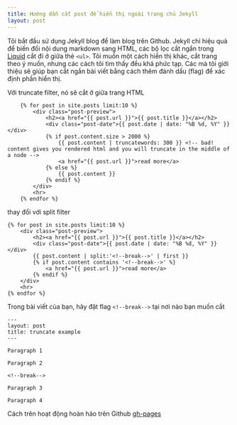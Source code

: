 ```yaml
---
title: Hướng dẫn cắt post để hiển thị ngoài trang chủ Jekyll
layout: post
--- 
```


Tôi bắt đầu sử dụng Jekyll blog để làm blog trên Github. Jekyll chỉ hiệu quả để biến đổi nội dung markdown sang HTML, các bộ lọc cắt ngắn trong [Liquid](https://github.com/Shopify/liquid) cắt đi ở giữa thẻ `<ul>`. Tôi muốn một cách hiển thị khác, cắt trang theo ý muốn, nhưng các cách tôi tìm thấy đều khá phức tạp. Các mà tôi giới thiệu sẽ giúp bạn cắt ngắn bài viết bằng cách thêm đánh dấu (flag) để xác định phần hiển thị.

<!--break-->

Với truncate filter, nó sẽ cắt ở giữa trang HTML

```jade
	{% for post in site.posts limit:10 %}
		<div class="post-preview">
			<h2><a href="{{ post.url }}">{{ post.title }}</a></h2>
			<div class="post-date">{{ post.date | date: "%B %d, %Y" }}</div>
			{% if post.content.size > 2000 %}
				{{ post.content | truncatewords: 300 }} <!-- bad! content gives you rendered html and you will truncate in the middle of a node -->
				<a href="{{ post.url }}">read more</a>
			{% else %}
				{{ post.content }}
			{% endif %}
		</div>
		<hr>
	{% endfor %}
```

thay đổi với split filter

```jade
{% for post in site.posts limit:10 %}
	<div class="post-preview">
		<h2><a href="{{ post.url }}">{{ post.title }}</a></h2>
		<div class="post-date">{{ post.date | date: "%B %d, %Y" }}</div>
		{{ post.content | split:'<!--break-->' | first }}
		{% if post.content contains '<!--break-->' %}
			<a href="{{ post.url }}">read more</a>
		{% endif %}
	</div>
	<hr>
{% endfor %}
```

Trong bài viết của bạn, hãy đặt flag `<!--break-->` tại nơi nào bạn muốn cắt

```text
---
layout: post
title: truncate example
---
 
Paragraph 1
 
Paragraph 2
 
<!--break-->
 
Paragraph 3
 
Paragraph 4
```

Cách trên hoạt động hoàn hảo trên Github [gh-pages](https://pages.github.com/)

